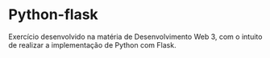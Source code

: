 # Python-flask

Exercício desenvolvido na matéria de Desenvolvimento Web 3, com o intuito de realizar a implementação de Python com Flask.
